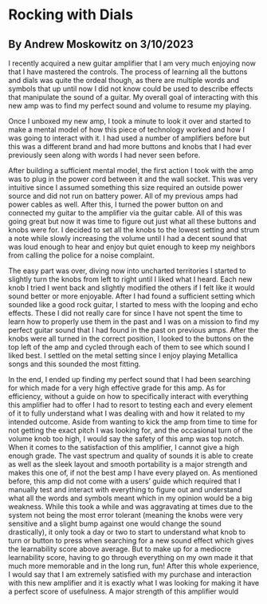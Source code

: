 # Rocking with Dials

## By Andrew Moskowitz on 3/10/2023

I recently acquired a new guitar amplifier that I am very much enjoying now that I have mastered the controls. The process of learning all the buttons and dials was quite the ordeal though, as there are multiple words and symbols that up until now I did not know could be used to describe effects that manipulate the sound of a guitar. My overall goal of interacting with this new amp was to find my perfect sound and volume to resume my playing. 

Once I unboxed my new amp, I took a minute to look it over and started to make a mental model of how this piece of technology worked and how I was going to interact with it. I had used a number of amplifiers before but this was a different brand and had more buttons and knobs that I had ever previously seen along with words I had never seen before. 

After building a sufficient mental model, the first action I took with the amp was to plug in the power cord between it and the wall socket. This was very intuitive since I assumed something this size required an outside power source and did not run on battery power. All of my previous amps had power cables as well. After this, I turned the power button on and connected my guitar to the amplifier via the guitar cable. All of this was going great but now it was time to figure out just what all these buttons and knobs were for. I decided to set all the knobs to the lowest setting and strum a note while slowly increasing the volume until I had a decent sound that was loud enough to hear and enjoy but quiet enough to keep my neighbors from calling the police for a noise complaint. 

The easy part was over, diving now into uncharted territories I started to slightly turn the knobs from left to right until I liked what I heard. Each new knob I tried I went back and slightly modified the others if I felt like it would sound better or more enjoyable. After I had found a sufficient setting which sounded like a good rock guitar, I started to mess with the looping and echo effects. These I did not really care for since I have not spent the time to learn how to properly use them in the past and I was on a mission to find my perfect guitar sound that I had found in the past on previous amps. After the knobs were all turned in the correct position, I looked to the buttons on the top left of the amp and cycled through each of them to see which sound I liked best. I settled on the metal setting since I enjoy playing Metallica songs and this sounded the most fitting.

In the end, I ended up finding my perfect sound that I had been searching for which made for a very high effective grade for this amp. As for efficiency, without a guide on how to specifically interact with everything this amplifier had to offer I had to resort to testing each and every element of it to fully understand what I was dealing with and how it related to my intended outcome. Aside from wanting to kick the amp from time to time for not getting the exact pitch I was looking for, and the occasional turn of the volume knob too high, I would say the safety of this amp was top notch. When it comes to the satisfaction of this amplifier, I cannot give a high enough grade. The vast spectrum and quality of sounds it is able to create as well as the sleek layout and smooth portability is a major strength and makes this one of, if not the best amp I have every played on. As mentioned before, this amp did not come with a users’ guide which required that I manually test and interact with everything to figure out and understand what all the words and symbols meant which in my opinion would be a big weakness. While this took a while and was aggravating at times due to the system not being the most error tolerant (meaning the knobs were very sensitive and a slight bump against one would change the sound drastically), it only took a day or two to start to understand what knob to turn or button to press when searching for a new sound effect which gives the learnability score above average. But to make up for a mediocre learnability score, having to go through everything on my own made it that much more memorable and in the long run, fun! After this whole experience, I would say that I am extremely satisfied with my purchase and interaction with this new amplifier and it is exactly what I was looking for making it have a perfect score of usefulness. A major strength of this amplifier would

